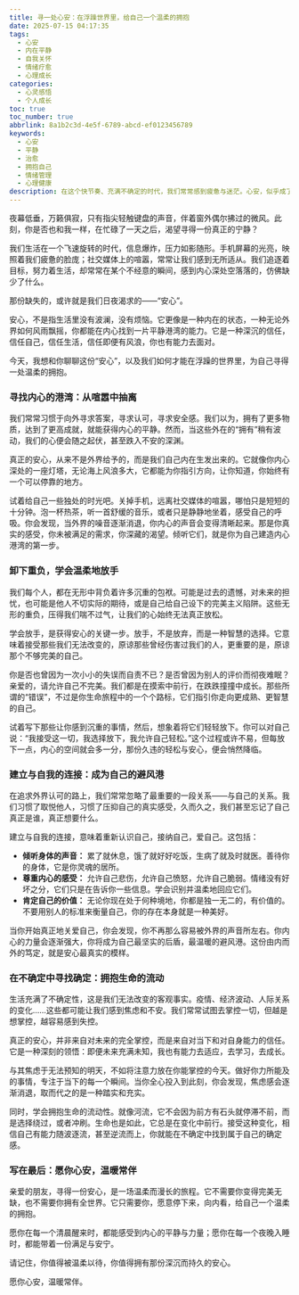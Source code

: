 ```yaml
---
title: 寻一处心安：在浮躁世界里，给自己一个温柔的拥抱
date: 2025-07-15 04:17:35
tags:
  - 心安
  - 内在平静
  - 自我关怀
  - 情绪疗愈
  - 心理成长
categories:
  - 心灵感悟
  - 个人成长
toc: true
toc_number: true
abbrlink: 8a1b2c3d-4e5f-6789-abcd-ef0123456789
keywords:
  - 心安
  - 平静
  - 治愈
  - 拥抱自己
  - 情绪管理
  - 心理健康
description: 在这个快节奏、充满不确定的时代，我们常常感到疲惫与迷茫。心安，似乎成了一种奢侈的渴望。但真正的安心，并非来自外界的完美，而是源于内心深处的力量与温柔。这篇文章，将带你一同探索如何卸下重负，与自我连接，在浮躁的世界里，为自己寻得一处宁静的港湾，学会温柔地拥抱那个真实的自己。
---
```


夜幕低垂，万籁俱寂，只有指尖轻触键盘的声音，伴着窗外偶尔拂过的微风。此刻，你是否也和我一样，在忙碌了一天之后，渴望寻得一份真正的宁静？

我们生活在一个飞速旋转的时代，信息爆炸，压力如影随形。手机屏幕的光亮，映照着我们疲惫的脸庞；社交媒体上的喧嚣，常常让我们感到无所适从。我们追逐着目标，努力着生活，却常常在某个不经意的瞬间，感到内心深处空落落的，仿佛缺少了什么。

那份缺失的，或许就是我们日夜渴求的——“安心”。

安心，不是指生活里没有波澜，没有烦恼。它更像是一种内在的状态，一种无论外界如何风雨飘摇，你都能在内心找到一片平静港湾的能力。它是一种深沉的信任，信任自己，信任生活，信任即便有风浪，你也有能力去面对。

今天，我想和你聊聊这份“安心”，以及我们如何才能在浮躁的世界里，为自己寻得一处温柔的拥抱。

### 寻找内心的港湾：从喧嚣中抽离

我们常常习惯于向外寻求答案，寻求认可，寻求安全感。我们以为，拥有了更多物质，达到了更高成就，就能获得内心的平静。然而，当这些外在的“拥有”稍有波动，我们的心便会随之起伏，甚至跌入不安的深渊。

真正的安心，从来不是外界给予的，而是我们自己内在生发出来的。它就像你内心深处的一座灯塔，无论海上风浪多大，它都能为你指引方向，让你知道，你始终有一个可以停靠的地方。

试着给自己一些独处的时光吧。关掉手机，远离社交媒体的喧嚣，哪怕只是短短的十分钟。泡一杯热茶，听一首舒缓的音乐，或者只是静静地坐着，感受自己的呼吸。你会发现，当外界的噪音逐渐消退，你内心的声音会变得清晰起来。那是你真实的感受，你未被满足的需求，你深藏的渴望。倾听它们，就是你为自己建造内心港湾的第一步。

### 卸下重负，学会温柔地放手

我们每个人，都在无形中背负着许多沉重的包袱。可能是过去的遗憾，对未来的担忧，也可能是他人不切实际的期待，或是自己给自己设下的完美主义陷阱。这些无形的重负，压得我们喘不过气，让我们的心始终无法真正放松。

学会放手，是获得安心的关键一步。放手，不是放弃，而是一种智慧的选择。它意味着接受那些我们无法改变的，原谅那些曾经伤害过我们的人，更重要的是，原谅那个不够完美的自己。

你是否也曾因为一次小小的失误而自责不已？是否曾因为别人的评价而彻夜难眠？亲爱的，请允许自己不完美。我们都是在摸索中前行，在跌跌撞撞中成长。那些所谓的“错误”，不过是你生命旅程中的一个个路标，它们指引你走向更成熟、更智慧的自己。

试着写下那些让你感到沉重的事情，然后，想象着将它们轻轻放下。你可以对自己说：“我接受这一切，我选择放下，我允许自己轻松。”这个过程或许不易，但每放下一点，内心的空间就会多一分，那份久违的轻松与安心，便会悄然降临。

### 建立与自我的连接：成为自己的避风港

在追求外界认可的路上，我们常常忽略了最重要的一段关系——与自己的关系。我们习惯了取悦他人，习惯了压抑自己的真实感受，久而久之，我们甚至忘记了自己真正是谁，真正想要什么。

建立与自我的连接，意味着重新认识自己，接纳自己，爱自己。这包括：

*   **倾听身体的声音：** 累了就休息，饿了就好好吃饭，生病了就及时就医。善待你的身体，它是你灵魂的居所。
*   **尊重内心的感受：** 允许自己悲伤，允许自己愤怒，允许自己脆弱。情绪没有好坏之分，它们只是在告诉你一些信息。学会识别并温柔地回应它们。
*   **肯定自己的价值：** 无论你现在处于何种境地，你都是独一无二的，有价值的。不要用别人的标准来衡量自己，你的存在本身就是一种美好。

当你开始真正地关爱自己，你会发现，你不再那么容易被外界的声音所左右。你内心的力量会逐渐强大，你将成为自己最坚实的后盾，最温暖的避风港。这份由内而外的笃定，就是安心最真实的模样。

### 在不确定中寻找确定：拥抱生命的流动

生活充满了不确定性，这是我们无法改变的客观事实。疫情、经济波动、人际关系的变化……这些都可能让我们感到焦虑和不安。我们常常试图去掌控一切，但越是想掌控，越容易感到失控。

真正的安心，并非来自对未来的完全掌控，而是来自对当下和对自身能力的信任。它是一种深刻的领悟：即便未来充满未知，我也有能力去适应，去学习，去成长。

与其焦虑于无法预知的明天，不如将注意力放在你能掌控的今天。做好你力所能及的事情，专注于当下的每一个瞬间。当你全心投入到此刻，你会发现，焦虑感会逐渐消退，取而代之的是一种踏实和充实。

同时，学会拥抱生命的流动性。就像河流，它不会因为前方有石头就停滞不前，而是选择绕过，或者冲刷。生命也是如此，它总是在变化中前行。接受这种变化，相信自己有能力随波逐流，甚至逆流而上，你就能在不确定中找到属于自己的确定感。

### 写在最后：愿你心安，温暖常伴

亲爱的朋友，寻得一份安心，是一场温柔而漫长的旅程。它不需要你变得完美无缺，也不需要你拥有全世界。它只需要你，愿意停下来，向内看，给自己一个温柔的拥抱。

愿你在每一个清晨醒来时，都能感受到内心的平静与力量；愿你在每一个夜晚入睡时，都能带着一份满足与安宁。

请记住，你值得被温柔以待，你值得拥有那份深沉而持久的安心。

愿你心安，温暖常伴。